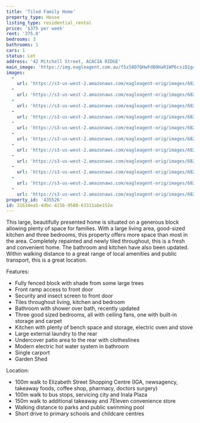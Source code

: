 ```yaml
---
title: 'Tiled Family Home'
property_type: House
listing_type: residential_rental
price: '$375 per week'
rent: '375.0'
bedrooms: 3
bathrooms: 1
cars: 1
status: Let
address: '42 Mitchell Street, ACACIA RIDGE'
main_image: 'https://img.eagleagent.com.au/f5zS8D7QHwFdBOHaR1WP6csiD1g=/1280x854/smart/https://s3-us-west-2.amazonaws.com/eagleagent-orig/images/6825240/423774422-image-M.jpg'
images:
  -
    url: 'https://s3-us-west-2.amazonaws.com/eagleagent-orig/images/6825250/423774422-image-J.jpg'
  -
    url: 'https://s3-us-west-2.amazonaws.com/eagleagent-orig/images/6825249/423774422-image-I.jpg'
  -
    url: 'https://s3-us-west-2.amazonaws.com/eagleagent-orig/images/6825248/423774422-image-H.jpg'
  -
    url: 'https://s3-us-west-2.amazonaws.com/eagleagent-orig/images/6825247/423774422-image-G.jpg'
  -
    url: 'https://s3-us-west-2.amazonaws.com/eagleagent-orig/images/6825246/423774422-image-F.jpg'
  -
    url: 'https://s3-us-west-2.amazonaws.com/eagleagent-orig/images/6825245/423774422-image-E.jpg'
  -
    url: 'https://s3-us-west-2.amazonaws.com/eagleagent-orig/images/6825244/423774422-image-D.jpg'
  -
    url: 'https://s3-us-west-2.amazonaws.com/eagleagent-orig/images/6825243/423774422-image-C.jpg'
  -
    url: 'https://s3-us-west-2.amazonaws.com/eagleagent-orig/images/6825242/423774422-image-B.jpg'
  -
    url: 'https://s3-us-west-2.amazonaws.com/eagleagent-orig/images/6825241/423774422-image-A.jpg'
  -
    url: 'https://s3-us-west-2.amazonaws.com/eagleagent-orig/images/6825240/423774422-image-M.jpg'
property_id: '435526'
id: 31634ea5-4dbc-4156-9580-63311abe152e
---
```

This large, beautifully presented home is situated on a generous block allowing plenty of space for families. With a large living area, good-sized kitchen and three bedrooms, this property offers more space than most in the area. Completely repainted and newly tiled throughout, this is a fresh and convenient home. The bathroom and kitchen have also been updated. Within walking distance to a great range of local amenities and public transport, this is a great location.

Features:
*  Fully fenced block with shade from some large trees
*  Front ramp access to front door
*  Security and insect screen to front door
*  Tiles throughout living, kitchen and bedroom
*  Bathroom with shower over bath, recently updated
*  Three good sized bedrooms, all with ceiling fans, one with built-in storage and carpet
*  Kitchen with plenty of bench space and storage, electric oven and stove
*  Large external laundry to the rear
*  Undercover patio area to the rear with clotheslines
*  Modern electric hot water system in bathroom
*  Single carport
*  Garden Shed

Location:

*  100m walk to Elizabeth Street Shopping Centre (IGA, newsagency, takeaway foods, coffee shop, pharmacy, doctors surgery)
*  100m walk to bus stops, servicing city and Inala Plaza
*  150m walk to additional takeaway and 7Eleven convenience store
*  Walking distance to parks and public swimming pool
*  Short drive to primary schools and childcare centres
